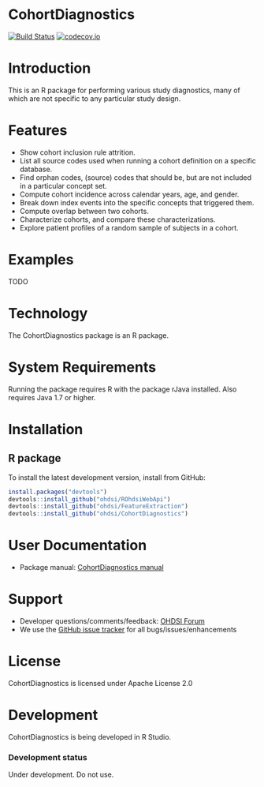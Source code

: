 CohortDiagnostics
================

[![Build Status](https://travis-ci.org/OHDSI/CohortDiagnostics.svg?branch=master)](https://travis-ci.org/OHDSI/CohortDiagnostics)
[![codecov.io](https://codecov.io/github/OHDSI/CohortDiagnostics/coverage.svg?branch=master)](https://codecov.io/github/OHDSI/CohortDiagnostics?branch=master)

Introduction
============
This is an R package for performing various study diagnostics, many of which are not specific to any particular study design.

Features
========
- Show cohort inclusion rule attrition. 
- List all source codes used when running a cohort definition on a specific database.
- Find orphan codes, (source) codes that should be, but are not included in a particular concept set.
- Compute cohort incidence across calendar years, age, and gender.
- Break down index events into the specific concepts that triggered them.
- Compute overlap between two cohorts.
- Characterize cohorts, and compare these characterizations.
- Explore patient profiles of a random sample of subjects in a cohort.

Examples
========
TODO

Technology
==========
The CohortDiagnostics package is an R package.

System Requirements
===================
Running the package requires R with the package rJava installed. Also requires Java 1.7 or higher.

Installation
=============
## R package

To install the latest development version, install from GitHub:

```r
install.packages("devtools")
devtools::install_github("ohdsi/ROhdsiWebApi")
devtools::install_github("ohdsi/FeatureExtraction")
devtools::install_github("ohdsi/CohortDiagnostics")
```

User Documentation
==================
* Package manual: [CohortDiagnostics manual](https://ohdsi.github.io/CohortDiagnostics/reference/index.html) 

Support
=======
* Developer questions/comments/feedback: <a href="http://forums.ohdsi.org/c/developers">OHDSI Forum</a>
* We use the <a href="https://github.com/OHDSI/CohortDiagnostics/issues">GitHub issue tracker</a> for all bugs/issues/enhancements

License
=======
CohortDiagnostics is licensed under Apache License 2.0

Development
===========
CohortDiagnostics is being developed in R Studio.

### Development status

Under development. Do not use.
